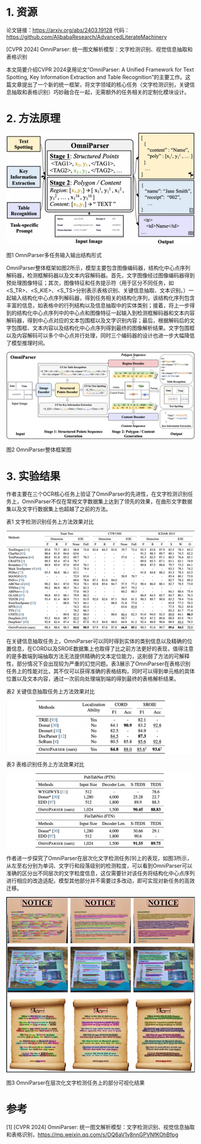 # 1. 资源

论文链接：https://arxiv.org/abs/2403.19128
代码：https://github.com/AlibabaResearch/AdvancedLiterateMachinery

[CVPR 2024] OmniParser: 统一图文解析模型：文字检测识别、视觉信息抽取和表格识别

本文简要介绍CVPR 2024录用论文“OmniParser: A Unified Framework for Text Spotting, Key Information Extraction and Table Recognition”的主要工作。这篇文章提出了一个新的统一框架，将文字领域的核心任务（文字检测识别，关键信息抽取和表格识别）巧妙融合在一起，无需额外的任务相关的定制化模块设计。

# 2. 方法原理

![](.01_OmniParser_images/多输入多输出结构.png)

图1 OmniParser多任务输入输出结构形式

OmniParser整体框架如图2所示，模型主要包含图像编码器，结构化中心点序列解码器，检测框解码器以及文本内容解码器。首先，文字图像经过图像编码器得到预处理图像特征；其次，图像特征和任务提示符（用于区分不同任务，如<S_TR>、<S_KIE>、<S_TS>分别表示表格识别、关键信息抽取、文本识别。）一起输入结构化中心点序列解码器，得到任务相关的结构化序列，该结构化序列包含丰富的信息，如表格中的行列结构以及信息抽取中的实体类别；接着，将上一步得到的结构化中心点序列中的中心点和图像特征一起输入到检测框解码器和文本内容解码器，得到中心点对应的文本包围框以及文字识别内容；最后，根据解码后的文字包围框、文本内容以及结构化中心点序列得到最终的图像解析结果。文字包围框以及内容解码可以多个中心点并行处理，同时三个编码器的设计也进一步大幅降低了模型推理时间。

![](.01_OmniParser_images/系统架构.png)

图2 OmniParser整体框架图

# 3. 实验结果

作者主要在三个OCR核心任务上验证了OmniParser的先进性，在文字检测识别任务上，OmniParser不仅在常规文字数据集上达到了领先的效果，在曲形文字数据集以及文字行数据集上也超越了之前的方法。

表1 文字检测识别任务上方法效果对比

![](.01_OmniParser_images/OCR检测结果.png)

在关键信息抽取任务上，OmniParser可以同时得到实体的类别信息以及精确的位置信息，在CORD以及SROIE数据集上也取得了比之前方法更好的表现，值得注意的是多数端到端抽取方法无法提供精确的文本定位能力，这削弱了方法的可解释性，部分情况下会出现较为严重的幻觉问题。表3展示了OmniParser在表格识别任务上的性能对比，其不仅可以获得准确的表格结构，同时可以得到单元格的具体位置以及文本内容，通过一次前向处理端到端的得到最终的表格解析结果。

表2 关键信息抽取任务上方法效果对比

![](.01_OmniParser_images/关键信息抽取.png)

表3 表格识别任务上方法效果对比

![](.01_OmniParser_images/表格识别.png)

作者进一步探究了OmniParser在层次化文字检测任务[9]上的表现，如图3所示，从左至右分别为单词、文字行和段落级别的检测粒度，可以看到OmniParser可以准确的区分出不同层次的文字粒度信息，这仅需要针对该任务将结构化中心点序列进行相应的改造适配，模型其他部分并不需要过多改动，即可实现对新任务的高效迁移。

![](.01_OmniParser_images/效果展示.png)

图3 OmniParser在层次化文字检测任务上的部分可视化结果

# 参考

[1] [CVPR 2024] OmniParser: 统一图文解析模型：文字检测识别、视觉信息抽取和表格识别，https://mp.weixin.qq.com/s/OQ6aV1v8nnGPVNfKOhBfpg